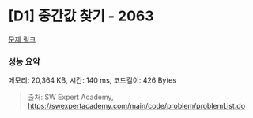 # [D1] 중간값 찾기 - 2063 

[문제 링크](https://swexpertacademy.com/main/code/problem/problemDetail.do?contestProbId=AV5QPsXKA2UDFAUq) 

### 성능 요약

메모리: 20,364 KB, 시간: 140 ms, 코드길이: 426 Bytes



> 출처: SW Expert Academy, https://swexpertacademy.com/main/code/problem/problemList.do